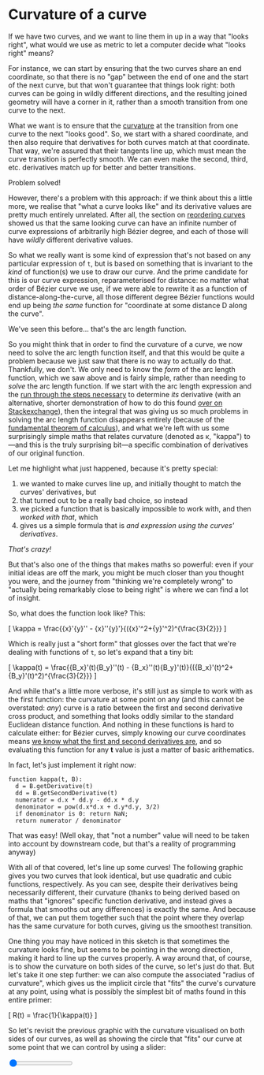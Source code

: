 # Curvature of a curve

If we have two curves, and we want to line them in up in a way that "looks right", what would we use as metric to let a computer decide what "looks right" means?

For instance, we can start by ensuring that the two curves share an end coordinate, so that there is no "gap" between the end of one and the start of the next curve, but that won't guarantee that things look right: both curves can be going in wildly different directions, and the resulting joined geometry will have a corner in it, rather than a smooth transition from one curve to the next.

What we want is to ensure that the [curvature](https://en.wikipedia.org/wiki/Curvature) at the transition from one curve to the next "looks good". So, we start with a shared coordinate, and then also require that  derivatives for both curves match at that coordinate. That way, we're assured that their tangents line up, which must mean the curve transition is perfectly smooth. We can even make the second, third, etc. derivatives match up for better and better transitions.

Problem solved!

However, there's a problem with this approach: if we think about this a little more, we realise that "what a curve looks like" and its derivative values are pretty much entirely unrelated. After all, the section on [reordering curves](#reordering) showed us that the same looking curve can have an infinite number of curve expressions of arbitrarily high Bézier degree, and each of those will have _wildly_ different derivative values.

So what we really want is some kind of expression that's not based on any particular expression of `t`, but is based on something that is invariant to the _kind_ of function(s) we use to draw our curve. And the prime candidate for this is our curve expression, reparameterised for distance: no matter what order of Bézier curve we use, if we were able to rewrite it as a function of distance-along-the-curve, all those different degree Bézier functions would end up being _the same_ function for "coordinate at some distance D along the curve".

We've seen this before... that's the arc length function.

So you might think that in order to find the curvature of a curve, we now need to solve the arc length function itself, and that this would be quite a problem because we just saw that there is no way to actually do that. Thankfully, we don't. We only need to know the _form_ of the arc length function, which we saw above and is fairly simple, rather than needing to _solve_ the arc length function. If we start with the arc length expression and the [run through the steps necessary](https://mathworld.wolfram.com/Curvature.html) to determine _its_ derivative (with an alternative, shorter demonstration of how to do this found [over on Stackexchange](https://math.stackexchange.com/questions/275248/deriving-curvature-formula/275324#275324)), then the integral that was giving us so much problems in solving the arc length function disappears entirely (because of the [fundamental theorem of calculus](https://en.wikipedia.org/wiki/Fundamental_theorem_of_calculus)), and what we're left with us some surprisingly simple maths that relates curvature (denoted as κ, "kappa") to—and this is the truly surprising bit—a specific combination of derivatives of our original function.

Let me highlight what just happened, because it's pretty special:

1. we wanted to make curves line up, and initially thought to match the curves' derivatives, but
2. that turned out to be a really bad choice, so instead
3. we picked a function that is basically impossible to work with, and then _worked with that_, which
4. gives us a simple formula that is _and expression using the curves' derivatives_.

*That's crazy!*

But that's also one of the things that  makes maths so powerful: even if your initial ideas are off the mark, you might be much closer than you thought you were, and the journey from "thinking we're completely wrong" to "actually being remarkably close to being right" is where we can find a lot of insight.

So, what does the function look like? This:

\[
  \kappa = \frac{{x}'{y}'' - {x}''{y}'}{({x}'^2+{y}'^2)^{\frac{3}{2}}}
\]

Which is really just a "short form" that glosses over the fact that we're dealing with functions of `t`, so let's expand that a tiny bit:

\[
  \kappa(t) = \frac{{B_x}'(t){B_y}''(t) - {B_x}''(t){B_y}'(t)}{({B_x}'(t)^2+{B_y}'(t)^2)^{\frac{3}{2}}}
\]

And while that's a little more verbose, it's still just as simple to work with as the first function: the curvature at some point on any (and this cannot be overstated: _any_) curve is a ratio between the first and second derivative cross product, and something that looks oddly similar to the standard Euclidean distance function. And nothing in these functions is hard to calculate either: for Bézier curves, simply knowing our curve coordinates means [we know what the first and second derivatives are](#derivatives), and so evaluating this function for any **t** value is just a matter of basic arithematics.

In fact, let's just implement it right now:

```
function kappa(t, B):
  d = B.getDerivative(t)
  dd = B.getSecondDerivative(t)
  numerator = d.x * dd.y - dd.x * d.y
  denominator = pow(d.x*d.x + d.y*d.y, 3/2)
  if denominator is 0: return NaN;
  return numerator / denominator
```

That was easy! (Well okay, that "not a number" value will need to be taken into account by downstream code, but that's a reality of programming anyway)

With all of that covered, let's line up some curves! The following graphic gives you two curves that look identical, but use quadratic and cubic functions, respectively. As you can see, despite their derivatives being necessarily different, their curvature (thanks to being derived based on maths that "ignores" specific function derivative, and instead gives a formula that smooths out any differences) is exactly the same. And because of that, we can put them together such that the point where they overlap has the same curvature for both curves, giving us the smoothest transition.

<graphics-element title="Matching curvatures for a quadratic and cubic Bézier curve" width="825" src="./curvature.js"></graphics-element>

One thing you may have noticed in this sketch is that sometimes the curvature looks fine, but seems to be pointing in the wrong direction, making it hard to line up the curves properly. A way around that, of course, is to show the curvature on both sides of the curve, so let's just do that. But let's take it one step further: we can also compute the associated "radius of curvature", which gives us the implicit circle that "fits" the curve's curvature at any point, using what is possibly the simplest bit of maths found in this entire primer:

\[
  R(t) = \frac{1}{\kappa(t)}
\]

So let's revisit the previous graphic with the curvature visualised on both sides of our curves, as well as showing the circle that "fits" our curve at some point that we can control by using a slider:

<graphics-element title="(Easier) curvature matching for a quadratic and cubic Bézier curve" width="825" src="./curvature.js" data-omni="true">
  <input type="range" min="0" max="2" step="0.0005" value="0" class="slide-control">
</graphics-element>
